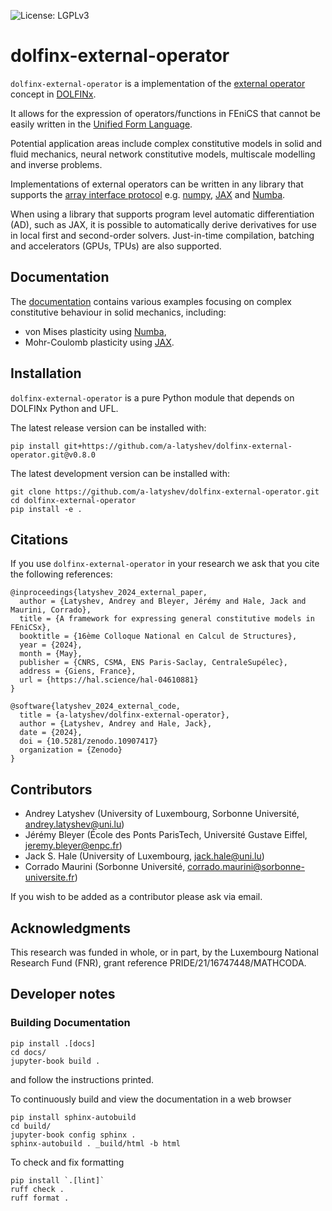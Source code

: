 ![License: LGPLv3](https://img.shields.io/badge/License-LGPL%20v3.0-lightgrey.svg)

# dolfinx-external-operator

`dolfinx-external-operator` is a implementation of the [external
operator](https://doi.org/10.48550/arXiv.2111.00945) concept in
[DOLFINx](https://github.com/FEniCS/dolfinx).

It allows for the expression of operators/functions in FEniCS that cannot be
easily written in the [Unified Form Language](https://github.com/fenics/ufl).

Potential application areas include complex constitutive models in solid and
fluid mechanics, neural network constitutive models, multiscale modelling and
inverse problems. 

Implementations of external operators can be written in any library that
supports the [array interface
protocol](https://numpy.org/doc/stable/reference/arrays.interface.html) e.g. 
[numpy](https://numpy.org/), [JAX](https://github.com/google/jax) and
[Numba](http://numba.pydata.org).

When using a library that supports program level automatic differentiation
(AD), such as JAX, it is possible to automatically derive derivatives for use
in local first and second-order solvers. Just-in-time compilation, batching and
accelerators (GPUs, TPUs) are also supported.

## Documentation

The [documentation](https://a-latyshev.github.io/dolfinx-external-operator/)
contains various examples focusing on complex constitutive behaviour in solid
mechanics, including:

* von Mises plasticity using [Numba](https://numba.pydata.org/),
* Mohr-Coulomb plasticity using [JAX](https://jax.readthedocs.io/en/latest).

## Installation

`dolfinx-external-operator` is a pure Python module that depends on DOLFINx
Python and UFL.

The latest release version can be installed with:

```Shell
pip install git+https://github.com/a-latyshev/dolfinx-external-operator.git@v0.8.0
```

The latest development version can be installed with:

```Shell
git clone https://github.com/a-latyshev/dolfinx-external-operator.git
cd dolfinx-external-operator
pip install -e .
```

## Citations 

If you use `dolfinx-external-operator` in your research we ask that you cite
the following references:

```
@inproceedings{latyshev_2024_external_paper,
  author = {Latyshev, Andrey and Bleyer, Jérémy and Hale, Jack and Maurini, Corrado},
  title = {A framework for expressing general constitutive models in FEniCSx},
  booktitle = {16ème Colloque National en Calcul de Structures},
  year = {2024},
  month = {May},
  publisher = {CNRS, CSMA, ENS Paris-Saclay, CentraleSupélec},
  address = {Giens, France},
  url = {https://hal.science/hal-04610881}
}
```

```
@software{latyshev_2024_external_code,
  title = {a-latyshev/dolfinx-external-operator},
  author = {Latyshev, Andrey and Hale, Jack},
  date = {2024},
  doi = {10.5281/zenodo.10907417}
  organization = {Zenodo}
}
```

## Contributors

* Andrey Latyshev (University of Luxembourg, Sorbonne Université,
  andrey.latyshev@uni.lu)
* Jérémy Bleyer (École des Ponts ParisTech, Université Gustave Eiffel, jeremy.bleyer@enpc.fr)
* Jack S. Hale (University of Luxembourg, jack.hale@uni.lu)
* Corrado Maurini (Sorbonne Université, corrado.maurini@sorbonne-universite.fr)

If you wish to be added as a contributor please ask via email.

## Acknowledgments

This research was funded in whole, or in part, by the Luxembourg National
Research Fund (FNR), grant reference PRIDE/21/16747448/MATHCODA.

## Developer notes

### Building Documentation

```Shell
pip install .[docs]
cd docs/
jupyter-book build .
```

and follow the instructions printed.

To continuously build and view the documentation in a web browser

```Shell
pip install sphinx-autobuild
cd build/
jupyter-book config sphinx .
sphinx-autobuild . _build/html -b html
```

To check and fix formatting

```Shell
pip install `.[lint]`
ruff check .
ruff format .
```
